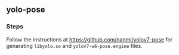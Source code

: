 ## yolo-pose

### Steps

Follow the instructions at https://github.com/nanmi/yolov7-pose for genarating `libyolo.so` and  `yolov7-w6-pose.engine` files.



